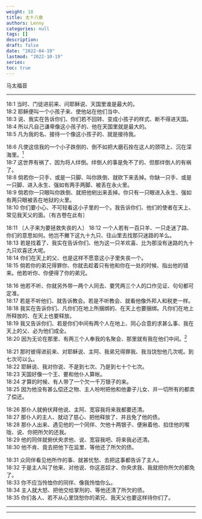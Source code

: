 ```yaml
---
weight: 18
title: 太十八章
authors: Lenny
categories: null
tags: []
description: 
draft: false
date: "2022-04-19"
lastmod: "2022-10-19"
series:
toc: true
---
```

马太福音

<!--more-->
---

18:1 当时、门徒进前来、问耶稣说、天国里谁是最大的。  
18:2 耶稣便叫一个小孩子来、使他站在他们当中、  
18:3 说、我实在告诉你们、你们若不回转、变成小孩子的样式、断不得进天国。  
18:4 所以凡自己谦卑像这小孩子的、他在天国里就是最大的。  
18:5 凡为我的名、接待一个像这小孩子的、就是接待我。  

18:6 凡使这信我的一个小子跌倒的、倒不如把大磨石拴在这人的颈项上、沉在深海里。[^1]  
18:7 这世界有祸了、因为将人绊倒。绊倒人的事是免不了的、但那绊倒人的有祸了。  
18:8 倘若你一只手、或是一只脚、叫你跌倒、就砍下来丢掉。你缺一只手、或是一只脚、进入永生、强如有两手两脚、被丢在永火里。  
18:9 倘若你一只眼叫你跌倒、就把他剜出来丢掉。你只有一只眼进入永生、强如有两只眼被丢在地狱的火里。  
18:10 你们要小心、不可轻看这小子里的一个。我告诉你们、他们的使者在天上、常见我天父的面。〔有古卷在此有〕

18:11 〔人子来为要拯救失丧的人〕
18:12 一个人若有一百只羊、一只走迷了路、你们的意思如何。他岂不撇下这九十九只、往山里去找那只迷路的羊么。  
18:13 若是找着了、我实在告诉你们、他为这一只羊欢喜、比为那没有迷路的九十九只欢喜还大呢。  
18:14 你们在天上的父、也是这样不愿意这小子里失丧一个。  
18:15 倘若你的弟兄得罪你、你就去趁着只有他和你在一处的时候、指出他的错来。他若听你、你便得了你的弟兄。  

18:16 他若不听、你就另外带一两个人同去、要凭两三个人的口作见证、句句都可定准。  
18:17 若是不听他们、就告诉教会。若是不听教会、就看他像外邦人和税吏一样。  
18:18 我实在告诉你们、凡你们在地上所捆绑的、在天上也要捆绑。凡你们在地上所释放的、在天上也要释放。  
18:19 我又告诉你们、若是你们中间有两个人在地上、同心合意的求甚么事、我在天上的父、必为他们成全。  
18:20 因为无论在那里、有两三个人奉我的名聚会、那里就有我在他们中间。[^2]  

18:21 那时彼得进前来、对耶稣说、主阿、我弟兄得罪我、我当饶恕他几次呢。到七次可以么。  
18:22 耶稣说、我对你说、不是到七次、乃是到七十个七次。  
18:23 天国好像一个王、要和他仆人算帐。  
18:24 才算的时候、有人带了一个欠一千万银子的来。  
18:25 因为他没有甚么偿还之物、主人吩咐把他和他妻子儿女、并一切所有的都卖了偿还。  

18:26 那仆人就俯伏拜他说、主阿、宽容我将来我都要还清。  
18:27 那仆人的主人、就动了慈心、把他释放了、并且免了他的债。  
18:28 那仆人出来、遇见他的一个同伴、欠他十两银子、便揪着他、掐住他的喉咙、说、你把所欠的还我。  
18:29 他的同伴就俯伏央求他、说、宽容我吧、将来我必还清。  
18:30 他不肯、竟去把他下在监里、等他还了所欠的债。  

18:31 众同伴看见他所作的事、就甚忧愁、去把这事都告诉了主人。  
18:32 于是主人叫了他来、对他说、你这恶奴才、你央求我、我就把你所欠的都免了。  
18:33 你不应当怜恤你的同伴、像我怜恤你么。  
18:34 主人就大怒、把他交给掌刑的、等他还清了所欠的债。  
18:35 你们各人、若不从心里饶恕你的弟兄、我天父也要这样待你们了。  

---

[^1]: [2022.10.19 LBC]  
what does the little child represent?  
the believer who trusts the Lord. Simply faith, young believers. no question but take the Bible verses.  
[^2]: 关于教会的交流  
弟兄D: 其实两三个人奉主的名聚会主就在他们中间了。什么是教会呢？有几个同心合意的弟兄姐妹在一起，就可以是教会了。那么教会当然是要有敞开的门，既然有敞开的门，就愿意人进来，既然有人进来，也会有撒旦的攻击进来，我们是不是因此要关闭这个敞开的门？靠主恩典！  
弟兄L: 假如关闭这个敞开的门，这样的聚会就成了物以类聚式的俱乐部。因此，毋须赘言！ 
以色列人经历过出埃及，进迦南，灭国，回归。如今式微的教会当初也经历过复兴的。目前教会同样在经历“被拆毁”的过程，但上帝依然看顾像义人一样的教会。存留属祂的教会。这是群体的层面。  
个人的层面，大卫的一生给我一点启示。撒母耳预示他讲成为以色列的王。大卫哪怕经历不堪的生活遭遇，依然抱有作王的盼望，依然活出王的样式。不是作王之后才有王的样式。  
大卫成了地上王的样式的楷模。我们也有成为属天“君尊祭司”的预示和期待。只要我们心中有这样的盼望，我们在教会中遇到的撒旦的攻击也就成了塑造“祭司”的机会。  
这样说来，大卫的一生也是我们属主之人的一生的写照。我们走在大卫所走过的路上，经历他所经历的生活中。  
羔羊成了旧约中耶稣的预表；大卫成了旧约中我们的预表。  
弟兄D: 这原是百种里最小的，等到长起来，却比各样的菜都大，且成了树，天上的飞鸟来宿在它的枝上。”(马太福音 13:32 和合本)  
我知道你的居所，就是有撒但座位之处；当我忠心的见证人安提帕在你们中间、撒但所住的地方被杀之时，你还坚守我的名，没有弃绝我的道。(启示录 2:13 和合本)  
马太福音里面芥菜种的比喻讲的是天国，也就是教会，"在你的居所有撒但座位" 讲的也是教会。在地上有的教会里，不仅有撒旦攻击，而且有飞鸟在其中做窝。  
我们种花的人知道，如果不剪掉枝子的顶端，它就容易长高，而难长宽。拓展神国，什么意思呢？比较简单直白的理解就是追求人数的增长。有几个牧师不在意人数呢?   在人看来，这是业绩。但它是不是代表弟兄姐妹生命的成长？那才是教会的实际。如果我们任凭枝子生长而不加以修剪，甚至是推动枝子生长，拔苗助长，结果生命可能就只剩下一个外壳，徒具其表了。教会不是一架隆隆运转的机器，而是一个又一个的肢体，搭配在身体上。神在教会上的心意, 是盼望教会追求生命的实际呢，还是拓展壮大，成了一颗树？  
你们这小群，不要惧怕，因为你们的父乐意把国赐给你们。 (Book of Luke 12:32 和合本)  
感谢主。  



---

<script>
	var refTagger = {
		settings: {
			bibleVersion: "hlybblsmpshndtn" /*'KJV'*/
		}
	}; 

	(function(d, t) {
		var n=d.querySelector('[nonce]');
		refTagger.settings.nonce = n && (n.nonce||n.getAttribute('nonce'));
		var g = d.createElement(t), s = d.getElementsByTagName(t)[0];
		g.src = 'https://api.reftagger.com/v2/RefTagger.js';
		g.nonce = refTagger.settings.nonce;
		s.parentNode.insertBefore(g, s);
